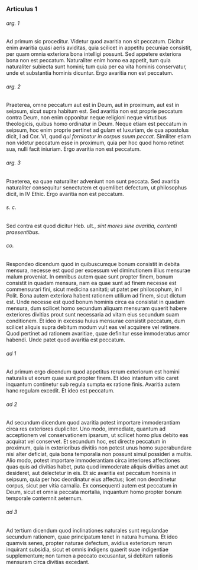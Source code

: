 ### Articulus 1

###### arg. 1
Ad primum sic proceditur. Videtur quod avaritia non sit peccatum. Dicitur enim avaritia quasi aeris aviditas, quia scilicet in appetitu pecuniae consistit, per quam omnia exteriora bona intelligi possunt. Sed appetere exteriora bona non est peccatum. Naturaliter enim homo ea appetit, tum quia naturaliter subiecta sunt homini; tum quia per ea vita hominis conservatur, unde et substantia hominis dicuntur. Ergo avaritia non est peccatum.

###### arg. 2
Praeterea, omne peccatum aut est in Deum, aut in proximum, aut est in seipsum, sicut supra habitum est. Sed avaritia non est proprie peccatum contra Deum, non enim opponitur neque religioni neque virtutibus theologicis, quibus homo ordinatur in Deum. Neque etiam est peccatum in seipsum, hoc enim proprie pertinet ad gulam et luxuriam, de qua apostolus dicit, I ad Cor. VI, quod *qui fornicatur in corpus suum peccat*. Similiter etiam non videtur peccatum esse in proximum, quia per hoc quod homo retinet sua, nulli facit iniuriam. Ergo avaritia non est peccatum.

###### arg. 3
Praeterea, ea quae naturaliter adveniunt non sunt peccata. Sed avaritia naturaliter consequitur senectutem et quemlibet defectum, ut philosophus dicit, in IV Ethic. Ergo avaritia non est peccatum.

###### s. c.
Sed contra est quod dicitur Heb. ult., *sint mores sine avaritia, contenti praesentibus*.

###### co.
Respondeo dicendum quod in quibuscumque bonum consistit in debita mensura, necesse est quod per excessum vel diminutionem illius mensurae malum proveniat. In omnibus autem quae sunt propter finem, bonum consistit in quadam mensura, nam ea quae sunt ad finem necesse est commensurari fini, sicut medicina sanitati; ut patet per philosophum, in I Polit. Bona autem exteriora habent rationem utilium ad finem, sicut dictum est. Unde necesse est quod bonum hominis circa ea consistat in quadam mensura, dum scilicet homo secundum aliquam mensuram quaerit habere exteriores divitias prout sunt necessaria ad vitam eius secundum suam conditionem. Et ideo in excessu huius mensurae consistit peccatum, dum scilicet aliquis supra debitum modum vult eas vel acquirere vel retinere. Quod pertinet ad rationem avaritiae, quae definitur esse immoderatus amor habendi. Unde patet quod avaritia est peccatum.

###### ad 1
Ad primum ergo dicendum quod appetitus rerum exteriorum est homini naturalis ut eorum quae sunt propter finem. Et ideo intantum vitio caret inquantum continetur sub regula sumpta ex ratione finis. Avaritia autem hanc regulam excedit. Et ideo est peccatum.

###### ad 2
Ad secundum dicendum quod avaritia potest importare immoderantiam circa res exteriores dupliciter. Uno modo, immediate, quantum ad acceptionem vel conservationem ipsarum, ut scilicet homo plus debito eas acquirat vel conservet. Et secundum hoc, est directe peccatum in proximum, quia in exterioribus divitiis non potest unus homo superabundare nisi alter deficiat, quia bona temporalia non possunt simul possideri a multis. Alio modo, potest importare immoderantiam circa interiores affectiones quas quis ad divitias habet, puta quod immoderate aliquis divitias amet aut desideret, aut delectetur in eis. Et sic avaritia est peccatum hominis in seipsum, quia per hoc deordinatur eius affectus; licet non deordinetur corpus, sicut per vitia carnalia. Ex consequenti autem est peccatum in Deum, sicut et omnia peccata mortalia, inquantum homo propter bonum temporale contemnit aeternum.

###### ad 3
Ad tertium dicendum quod inclinationes naturales sunt regulandae secundum rationem, quae principatum tenet in natura humana. Et ideo quamvis senes, propter naturae defectum, avidius exteriorum rerum inquirant subsidia, sicut et omnis indigens quaerit suae indigentiae supplementum; non tamen a peccato excusantur, si debitam rationis mensuram circa divitias excedant.

